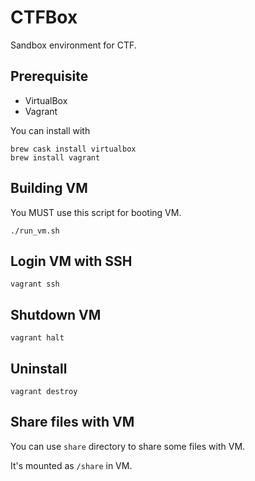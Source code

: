 # CTFBox

Sandbox environment for CTF.

## Prerequisite

- VirtualBox
- Vagrant

You can install with

```
brew cask install virtualbox
brew install vagrant
```

## Building VM

You MUST use this script for booting VM.

```
./run_vm.sh
```

## Login VM with SSH

```
vagrant ssh
```

## Shutdown VM

```
vagrant halt
```

## Uninstall

```
vagrant destroy
```

## Share files with VM

You can use `share` directory to share some files with VM.

It's mounted as `/share` in VM.
